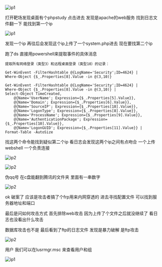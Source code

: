 ![ip1](/images/应急响应web2/title.png)

打开靶场发现桌面有个phpstudy 点击进去 发现是apache的web服务 找到日志文件翻一下 能找到第一个ip


![ip1](/images/应急响应web2/ip1.png)

发现一个ip 再往后会发现这个ip上传了一个system.php进去 现在要找第二个ip

跑了ds 直接用powershell来提取事件的具体消息

```
提取所有网络登录（类型3）和远程桌面登录（类型10）的记录：

Get-WinEvent -FilterHashtable @{LogName='Security';ID=4624} |  
Where-Object {$_.Properties[8].Value -in @(3,10)}  
```

```
Get-WinEvent -FilterHashtable @{LogName='Security';ID=4624} |  
Where-Object {$_.Properties[8].Value -in @(3,10)} |  
Select-Object TimeCreated,  
    @{Name='UserName'; Expression={$_.Properties[5].Value}},  
    @{Name='Domain'; Expression={$_.Properties[6].Value}},  
    @{Name='SourceIP'; Expression={$_.Properties[18].Value}},  
    @{Name='LogonType'; Expression={$_.Properties[8].Value}},  
    @{Name='ProcessName'; Expression={$_.Properties[9].Value}},  
    @{Name='AuthenticationPackage'; Expression={$_.Properties[10].Value}},  
    @{Name='LogonGUID'; Expression={$_.Properties[11].Value}} |  
Format-Table -AutoSize
```

找这两个命令能找到疑似第二个ip 看日志会发现这两个ip之间有点吻合 一个上传webshell 一个负责连接

![ip2](/images/应急响应web2/powershell.png)

![ip2](/images/应急响应web2/ip2.png)


伪qq号 在c盘能翻到腾讯的文件夹 里面有一串数字

![ip2](/images/应急响应web2/qq.png)

ok 破案了 应该是攻击者搞了个frp用来内网穿透的 进去寻找配置文件 可以找到服务器地址和端口

最后是问如何攻击方式 首先排除web攻击 因为上传了个文件之后就没继续了 看日志也没看出什么攻击

数据库攻击也不是 最后看到了ftp的日志文件 发现是暴力破解 是ftp攻击


![ip2](/images/应急响应web2/ftp.png)

用户 我们可以在lusrmgr.msc 来查看用户和组


![ip1](/images/应急响应web2/user.png)